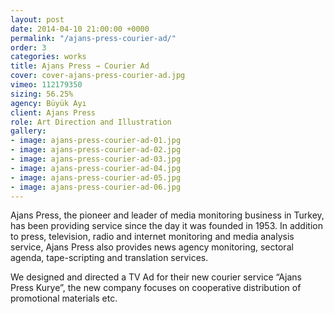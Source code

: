 ```yaml
---
layout: post
date: 2014-04-10 21:00:00 +0000
permalink: "/ajans-press-courier-ad/"
order: 3
categories: works
title: Ajans Press ⇾ Courier Ad
cover: cover-ajans-press-courier-ad.jpg
vimeo: 112179350
sizing: 56.25%
agency: Büyük Ayı
client: Ajans Press
role: Art Direction and Illustration
gallery:
- image: ajans-press-courier-ad-01.jpg
- image: ajans-press-courier-ad-02.jpg
- image: ajans-press-courier-ad-03.jpg
- image: ajans-press-courier-ad-04.jpg
- image: ajans-press-courier-ad-05.jpg
- image: ajans-press-courier-ad-06.jpg
---
```


Ajans Press, the pioneer and leader of media monitoring business in Turkey, has been providing service since the day it was founded in 1953. In addition to press, television, radio and internet monitoring and media analysis service, Ajans Press also provides news agency monitoring, sectoral agenda, tape-scripting and translation services.

We designed and directed a TV Ad for their new courier service “Ajans Press Kurye”, the new company focuses on cooperative distribution of promotional materials etc.